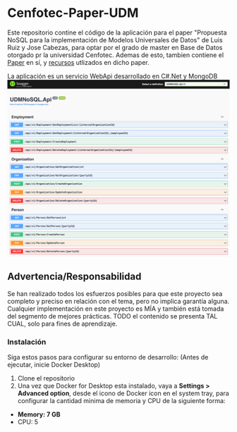 # Cenfotec-Paper-UDM
Este repositorio contine el código de la aplicación para el paper "Propuesta NoSQL para la implementación de Modelos Universales de Datos" de Luis Ruiz y Jose Cabezas, para optar por el grado de master en Base de Datos otorgado pr  la universidad Cenfotec.  Ademas de esto, tambien contiene el [Paper](paper/paper.pdf) en sí, y  [recursos](http://htmlpreview.github.io/?https://github.com/machocr/Cenfotec-Paper-UDM/blob/main/udm/index.html) utlizados en dicho paper.

La aplicación es un servicio WebApi desarrollado en C#.Net y MongoDB
<img src="udm/images/api.jpeg?raw=true" width="600">

## Advertencia/Responsabilidad

Se han realizado todos los esfuerzos posibles para que este proyecto sea completo y preciso en relación con el tema, pero no implica garantía alguna. Cualquier implementación en este proyecto es MÍA y también está tomada del segmento de mejores prácticas. TODO el contenido se presenta TAL CUAL, solo para fines de aprendizaje.

### Instalación

Siga estos pasos para configurar su entorno de desarrollo: (Antes de ejecutar, inicie Docker Desktop)

1.  Clone el repositorio
2.  Una vez que Docker for Desktop esta instalado, vaya a  **Settings > Advanced option**, desde el icono de Docker icon en el system tray, para configurar la cantidad minima de memoria y CPU de la siguiente forma:

-   **Memory: 7 GB**
-   CPU: 5
